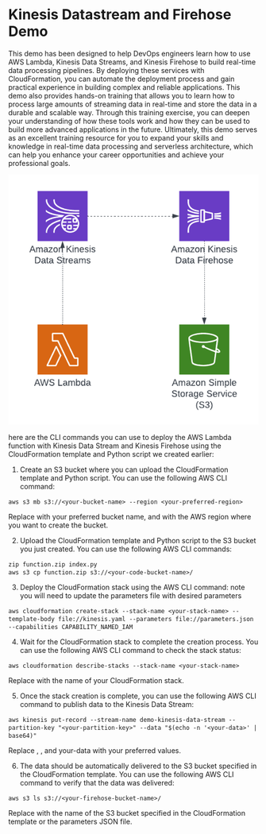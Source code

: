 
# Kinesis Datastream and Firehose Demo

This demo has been designed to help DevOps engineers learn how to use AWS Lambda, Kinesis Data Streams, and Kinesis Firehose to build real-time data processing pipelines. By deploying these services with CloudFormation, you can automate the deployment process and gain practical experience in building complex and reliable applications. This demo also provides hands-on training that allows you to learn how to process large amounts of streaming data in real-time and store the data in a durable and scalable way. Through this training exercise, you can deepen your understanding of how these tools work and how they can be used to build more advanced applications in the future. Ultimately, this demo serves as an excellent training resource for you to expand your skills and knowledge in real-time data processing and serverless architecture, which can help you enhance your career opportunities and achieve your professional goals.

![Diagram](images/diagram.png)

here are the CLI commands you can use to deploy the AWS Lambda function with Kinesis Data Stream and Kinesis Firehose using the CloudFormation template and Python script we created earlier:



1. Create an S3 bucket where you can upload the CloudFormation template and Python script. You can use the following AWS CLI command:

```
aws s3 mb s3://<your-bucket-name> --region <your-preferred-region>
```
Replace <your-code-bucket-name> with your preferred bucket name, and <your-preferred-region> with the AWS region where you want to create the bucket.

2. Upload the CloudFormation template and Python script to the S3 bucket you just created. You can use the following AWS CLI commands:

```
zip function.zip index.py
aws s3 cp function.zip s3://<your-code-bucket-name>/
```

3.  Deploy the CloudFormation stack using the AWS CLI command:
note you will need to update the parameters file with desired parameters
```
aws cloudformation create-stack --stack-name <your-stack-name> --template-body file://kinesis.yaml --parameters file://parameters.json --capabilities CAPABILITY_NAMED_IAM

```


4. Wait for the CloudFormation stack to complete the creation process. You can use the following AWS CLI command to check the stack status:

```
aws cloudformation describe-stacks --stack-name <your-stack-name>
```
Replace <your-stack-name> with the name of your CloudFormation stack.

5. Once the stack creation is complete, you can use the following AWS CLI command to publish data to the Kinesis Data Stream:


```
aws kinesis put-record --stream-name demo-kinesis-data-stream --partition-key "<your-partition-key>" --data "$(echo -n '<your-data>' | base64)"
```
Replace <your-kinesis-stream-name>, <your-partition-key>, and your-data with your preferred values.

6. The data should be automatically delivered to the S3 bucket specified in the CloudFormation template. You can use the following AWS CLI command to verify that the data was delivered:

```
aws s3 ls s3://<your-firehose-bucket-name>/
```
Replace <your-firehose-bucket-name> with the name of the S3 bucket specified in the CloudFormation template or the parameters JSON file.
